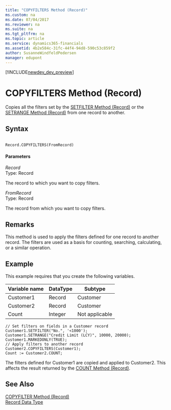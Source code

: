 ```yaml
---
title: "COPYFILTERS Method (Record)"
ms.custom: na
ms.date: 07/04/2017
ms.reviewer: na
ms.suite: na
ms.tgt_pltfrm: na
ms.topic: article
ms.service: dynamics365-financials
ms.assetid: 4b2e584c-31fc-44f4-94d8-590c53c859f2
author: SusanneWindfeldPedersen
manager: edupont
---
```


[!INCLUDE[newdev_dev_preview](../includes/newdev_dev_preview.md)]

# COPYFILTERS Method (Record)
Copies all the filters set by the [SETFILTER Method \(Record\)](devenv-SETFILTER-Method-Record.md) or the [SETRANGE Method \(Record\)](devenv-SETRANGE-Method-Record.md) from one record to another.  
  
## Syntax  
  
```  
  
Record.COPYFILTERS(FromRecord)  
```  
  
#### Parameters  
 *Record*  
 Type: Record  
  
 The record to which you want to copy filters.  
  
 *FromRecord*  
 Type: Record  
  
 The record from which you want to copy filters.  
  
## Remarks  
 This method is used to apply the filters defined for one record to another record. The filters are used as a basis for counting, searching, calculating, or a similar operation.  
  
## Example  
 This example requires that you create the following variables.  
  
|Variable name|DataType|Subtype|  
|-------------------|--------------|-------------|  
|Customer1|Record|Customer|  
|Customer2|Record|Customer|  
|Count|Integer|Not applicable|  
  
```  
// Set filters on fields in a Customer record  
Customer1.SETFILTER("No.", '<1000');  
Customer1.SETRANGE("Credit Limit (LCY)", 10000, 20000);  
Customer1.MARKEDONLY(TRUE);   
// Apply filters to another record  
Customer2.COPYFILTERS(Customer1);  
Count := Customer2.COUNT;  
```  
  
 The filters defined for Customer1 are copied and applied to Customer2. This affects the result returned by the [COUNT Method \(Record\)](devenv-COUNT-Method-Record.md).  
  
## See Also  
 [COPYFILTER Method \(Record\)](devenv-COPYFILTER-Method-Record.md)   
 [Record Data Type](../datatypes/devenv-Record-Data-Type.md)